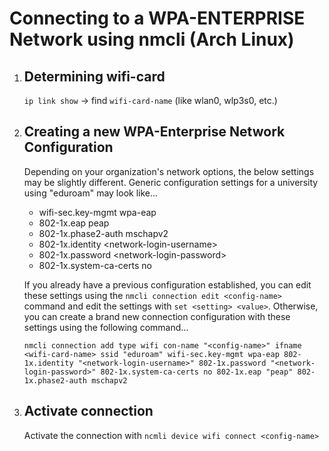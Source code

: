 <h1>Connecting to a WPA-ENTERPRISE Network using nmcli (Arch Linux)</h1>
<ol>
  <li>
    <h2>Determining wifi-card</h2>
    <code>ip link show</code> -> find <code>wifi-card-name</code> (like wlan0, wlp3s0, etc.)
  </li>
  <li>
    <h2>Creating a new WPA-Enterprise Network Configuration</h2>
    <p>Depending on your organization's network options, the below settings may be slightly different. Generic configuration settings for a university using "eduroam" may look like...</p>
    <ul>
      <li>wifi-sec.key-mgmt wpa-eap</li>
      <li>802-1x.eap peap</li>
      <li>802-1x.phase2-auth mschapv2</li>
      <li>802-1x.identity &ltnetwork-login-username&gt</li>
      <li>802-1x.password &ltnetwork-login-password&gt</li>
      <li>802-1x.system-ca-certs no</li>
    </ul>
    <p>If you already have a previous configuration established, you can edit these settings using the <code>nmcli connection edit &ltconfig-name&gt</code> command and edit the settings with <code>set &ltsetting&gt &ltvalue&gt</code>. Otherwise, you can create a brand new connection configuration with these settings using the following command...</p>
    <code>nmcli connection add type wifi con-name "&ltconfig-name&gt" ifname &ltwifi-card-name&gt ssid "eduroam" wifi-sec.key-mgmt wpa-eap 802-1x.identity "&ltnetwork-login-username&gt" 802-1x.password "&ltnetwork-login-password&gt" 802-1x.system-ca-certs no 802-1x.eap "peap" 802-1x.phase2-auth mschapv2</code>
  </li>
  <li>
    <h2>Activate connection</h2>
    <p>Activate the connection with <code>ncmli device wifi connect &ltconfig-name&gt</code></p>
  </li>
</ol>
